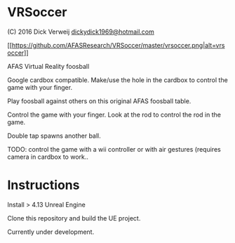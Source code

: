 # VRSoccer
(C) 2016 Dick Verweij dickydick1969@hotmail.com

[[https://github.com/AFASResearch/VRSoccer/master/vrsoccer.png|alt=vrsoccer]]

AFAS Virtual Reality foosball

Google cardbox compatible. Make/use the hole in the cardbox to control the game with your finger.

Play foosball against others on this original AFAS foosball table.

Control the game with your finger.
Look at the rod to control the rod in the game.

Double tap spawns another ball.


TODO: control the game with a wii controller or with air gestures (requires camera in cardbox to work..


# Instructions

Install > 4.13 Unreal Engine

Clone this repository and build the UE project.

Currently under development. 